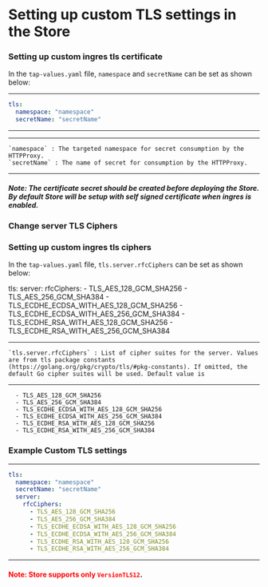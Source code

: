 
# Setting up custom TLS settings in the Store

###  <a id="setting_up_tls_namespace_and_secretName"></a>Setting up custom ingres tls certificate

In the `tap-values.yaml` file, `namespace` and `secretName`  can be set as shown below:

---
```yaml
tls:
  namespace: "namespace"
  secretName: "secretName"
```
---
---
```
`namespace` : The targeted namespace for secret consumption by the HTTPProxy. 
`secretName` : The name of secret for consumption by the HTTPProxy.
```
---
  ##### Note: The certificate secret should be created before deploying the Store. By default Store will be setup with self signed certificate when ingres is enabled.

###  <a id="change_server_tls_ciphers"></a>Change server TLS Ciphers

###  <a id="setting_up_custom_ingres_tls_ciphers"></a>Setting up custom ingres tls ciphers

In the `tap-values.yaml` file, `tls.server.rfcCiphers` can be set as shown below:

tls:
  server:
    rfcCiphers:
      - TLS_AES_128_GCM_SHA256
      - TLS_AES_256_GCM_SHA384
      - TLS_ECDHE_ECDSA_WITH_AES_128_GCM_SHA256
      - TLS_ECDHE_ECDSA_WITH_AES_256_GCM_SHA384
      - TLS_ECDHE_RSA_WITH_AES_128_GCM_SHA256
      - TLS_ECDHE_RSA_WITH_AES_256_GCM_SHA384

---
```
`tls.server.rfcCiphers` : List of cipher suites for the server. Values are from tls package constants (https://golang.org/pkg/crypto/tls/#pkg-constants). If omitted, the default Go cipher suites will be used. Default value is
```
---
      - TLS_AES_128_GCM_SHA256
      - TLS_AES_256_GCM_SHA384
      - TLS_ECDHE_ECDSA_WITH_AES_128_GCM_SHA256
      - TLS_ECDHE_ECDSA_WITH_AES_256_GCM_SHA384
      - TLS_ECDHE_RSA_WITH_AES_128_GCM_SHA256
      - TLS_ECDHE_RSA_WITH_AES_256_GCM_SHA384


### Example Custom TLS settings

---
```yaml
tls:
  namespace: "namespace"
  secretName: "secretName"
  server:
    rfcCiphers:
      - TLS_AES_128_GCM_SHA256
      - TLS_AES_256_GCM_SHA384
      - TLS_ECDHE_ECDSA_WITH_AES_128_GCM_SHA256
      - TLS_ECDHE_ECDSA_WITH_AES_256_GCM_SHA384
      - TLS_ECDHE_RSA_WITH_AES_128_GCM_SHA256
      - TLS_ECDHE_RSA_WITH_AES_256_GCM_SHA384
```
---
#### <span style="color:red">Note: Store supports only `VersionTLS12`</span>.
